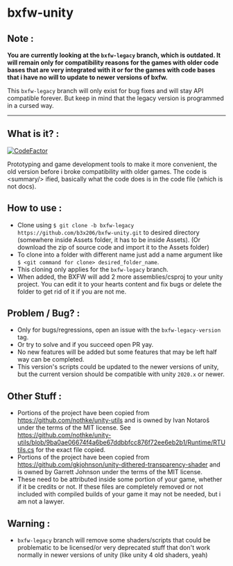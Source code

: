 # bxfw-unity

## Note :
**You are currently looking at the `bxfw-legacy` branch, which is outdated. It will remain only for compatibility reasons for the games with older code bases that are very integrated with it or for the games with code bases that i have no will to update to newer versions of bxfw.**

This `bxfw-legacy` branch will only exist for bug fixes and will stay API compatible forever. But keep in mind that the legacy version is programmed in a cursed way.

---
## What is it? :
[![CodeFactor](https://www.codefactor.io/repository/github/b3x206/bxfw-unity/badge)](https://www.codefactor.io/repository/github/b3x206/bxfw-unity)

Prototyping and game development tools to make it more convenient, the old version before i broke compatibility with older games.
The code is &lt;summary/&gt; ified, basically what the code does is in the code file (which is not docs).

## How to use : 
* Clone using ```$ git clone -b bxfw-legacy https://github.com/b3x206/bxfw-unity.git``` to desired directory (somewhere inside Assets folder, it has to be inside Assets). (Or download the zip of source code and import it to the Assets folder)
* To clone into a folder with different name just add a name argument like ```$ <git command for clone> desired_folder_name```.
* This cloning only applies for the `bxfw-legacy` branch.
* When added, the BXFW will add 2 more assemblies/csproj to your unity project. You can edit it to your hearts content and fix bugs or delete the folder to get rid of it if you are not me.

## Problem / Bug? :
* Only for bugs/regressions, open an issue with the `bxfw-legacy-version` tag.
* Or try to solve and if you succeed open PR yay.
* No new features will be added but some features that may be left half way can be completed.
* This version's scripts could be updated to the newer versions of unity, but the current version should be compatible with unity `2020.x` or newer.

## Other Stuff : 
* Portions of the project have been copied from https://github.com/nothke/unity-utils and is owned by Ivan Notaroš under the terms of the MIT license. See https://github.com/nothke/unity-utils/blob/9ba0ae06674f4a6be67ddbbfcc876f72ee6eb2b1/Runtime/RTUtils.cs for the exact file copied.
* Portions of the project have been copied from https://github.com/gkjohnson/unity-dithered-transparency-shader and is owned by Garrett Johnson under the terms of the MIT license.
* These need to be attributed inside some portion of your game, whether if it be credits or not. If these files are completely removed or not included with compiled builds of your game it may not be needed, but i am not a lawyer.

## Warning :
* `bxfw-legacy` branch will remove some shaders/scripts that could be problematic to be licensed/or very deprecated stuff that don't work normally in newer versions of unity (like unity 4 old shaders, yeah)
